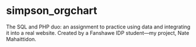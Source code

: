 # simpson_orgchart
The SQL and PHP duo: an assignment to practice using data and integrating it into a real website. Created by a Fanshawe IDP student—my project, Nate Mahaittidon.
